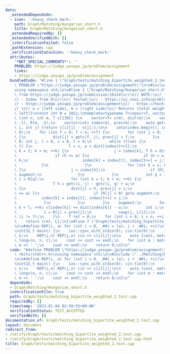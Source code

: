 ```yaml
---
data:
  _extendedDependsOn:
  - icon: ':heavy_check_mark:'
    path: Graph/Matching/Hungarian_short.h
    title: Graph/Matching/Hungarian_short.h
  _extendedRequiredBy: []
  _extendedVerifiedWith: []
  _isVerificationFailed: false
  _pathExtension: cpp
  _verificationStatusIcon: ':heavy_check_mark:'
  attributes:
    '*NOT_SPECIAL_COMMENTS*': ''
    PROBLEM: https://judge.yosupo.jp/problem/assignment
    links:
    - https://judge.yosupo.jp/problem/assignment
  bundledCode: "#line 1 \"Graph/tests/matching_bipartite_weighted_2.test.cpp\"\n#define\
    \ PROBLEM \"https://judge.yosupo.jp/problem/assignment\"\n\n#include <bits/stdc++.h>\n\
    using namespace std;\n\n#line 1 \"Graph/Matching/Hungarian_short.h\"\n// Copied\
    \ from https://judge.yosupo.jp/submission/16114\n//\n// NOTE:\n// - Min-cost matching\n\
    // - Index from 0\n//\n// Tested:\n// - https://oj.vnoi.info/problem/match2\n\
    // - https://judge.yosupo.jp/problem/assignment\n// - https://hochiminh17.kattis.com/problems/engaging\n\
    // \n// n = |left side|, m = |right side|\n// Returns {total weight, matches (from\
    \ left)}\nconst int N = 1011;\ntemplate<typename T>\npair<T, vector<int>> Hungarian\
    \ (int n, int m, T c[][N]) {\n    vector<T> v(m), dist(m);\n    vector<int> L(n,\
    \ -1), R(m, -1);\n    vector<int> index(m), prev(m);\n    auto getc = [&] (int\
    \ i, int j) {return c[i][j] - v[j];};\n\n    iota(index.begin(), index.end(),\
    \ 0);\n    for (int f = 0; f < n; ++f) {\n        for (int j = 0; j < m; ++j)\
    \ {\n            dist[j] = getc(f, j), prev[j] = f;\n        }\n        T w =\
    \ 0; int j, l = 0, s = 0, t = 0;\n        while (true) {\n            if (s ==\
    \ t) {\n                l = s, w = dist[index[t++]];\n                for (int\
    \ k = t; k < m; ++k) {\n                    j = index[k]; T h = dist[j];\n   \
    \                 if (h <= w) {\n                        if (h < w) t = s, w =\
    \ h;\n                        index[k] = index[t], index[t++] = j;\n         \
    \           }\n                }\n                for (int k = s; k < t; ++k)\
    \ {\n                    j = index[k];\n                    if (R[j] < 0) goto\
    \ augment;\n                }\n            }\n            int q = index[s++],\
    \ i = R[q];\n            for (int k = t; k < m; ++k) {\n                j = index[k];\n\
    \                T h = getc(i, j) - getc(i, q) + w;\n                if (h < dist[j])\
    \ {\n                    dist[j] = h, prev[j] = i;\n                    if (h\
    \ == w) {\n                        if (R[j] < 0) goto augment;\n             \
    \           index[k] = index[t], index[t++] = j;\n                    }\n    \
    \            }\n            }\n        }\n    augment:\n        for (int k = 0;\
    \ k < l; ++k) v[index[k]] += dist[index[k]] - w;\n        int i;\n        do {\n\
    \            i = R[j] = prev[j];\n            swap(j, L[i]);\n        } while\
    \ (i != f);\n    }\n    T ret = 0;\n    for (int i = 0; i < n; ++i) ret += c[i][L[i]];\n\
    \    return {ret, L};\n}\n#line 7 \"Graph/tests/matching_bipartite_weighted_2.test.cpp\"\
    \n\n#define REP(i, a) for (int i = 0, _##i = (a); i < _##i; ++i)\nlong long c[N][N];\n\
    \nint32_t main() {\n    ios::sync_with_stdio(0); cin.tie(0);\n    int n; cin >>\
    \ n;\n    REP(i,n) REP(j,n) cin >> c[i][j];\n\n    auto [cost, matchL] = Hungarian<long\
    \ long>(n, n, c);\n    cout << cost << endl;\n    for (int m : matchL) cout <<\
    \ m << ' ';\n    cout << endl;\n    return 0;\n}\n"
  code: "#define PROBLEM \"https://judge.yosupo.jp/problem/assignment\"\n\n#include\
    \ <bits/stdc++.h>\nusing namespace std;\n\n#include \"../Matching/Hungarian_short.h\"\
    \n\n#define REP(i, a) for (int i = 0, _##i = (a); i < _##i; ++i)\nlong long c[N][N];\n\
    \nint32_t main() {\n    ios::sync_with_stdio(0); cin.tie(0);\n    int n; cin >>\
    \ n;\n    REP(i,n) REP(j,n) cin >> c[i][j];\n\n    auto [cost, matchL] = Hungarian<long\
    \ long>(n, n, c);\n    cout << cost << endl;\n    for (int m : matchL) cout <<\
    \ m << ' ';\n    cout << endl;\n    return 0;\n}\n"
  dependsOn:
  - Graph/Matching/Hungarian_short.h
  isVerificationFile: true
  path: Graph/tests/matching_bipartite_weighted_2.test.cpp
  requiredBy: []
  timestamp: '2023-01-04 02:50:55+08:00'
  verificationStatus: TEST_ACCEPTED
  verifiedWith: []
documentation_of: Graph/tests/matching_bipartite_weighted_2.test.cpp
layout: document
redirect_from:
- /verify/Graph/tests/matching_bipartite_weighted_2.test.cpp
- /verify/Graph/tests/matching_bipartite_weighted_2.test.cpp.html
title: Graph/tests/matching_bipartite_weighted_2.test.cpp
---
```

